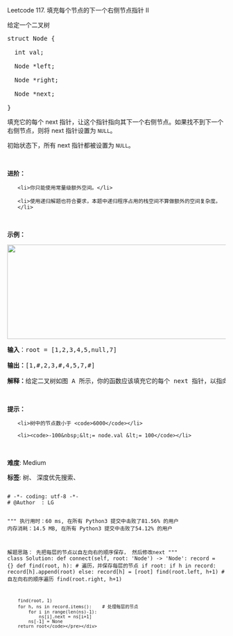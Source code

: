 Leetcode 117. 填充每个节点的下一个右侧节点指针 II
<p>给定一个二叉树</p>


<pre>struct Node {

  int val;

  Node *left;

  Node *right;

  Node *next;

}</pre>



<p>填充它的每个 next 指针，让这个指针指向其下一个右侧节点。如果找不到下一个右侧节点，则将 next 指针设置为 <code>NULL</code>。</p>



<p>初始状态下，所有&nbsp;next 指针都被设置为 <code>NULL</code>。</p>



<p>&nbsp;</p>



<p><strong>进阶：</strong></p>



<ul>

	<li>你只能使用常量级额外空间。</li>

	<li>使用递归解题也符合要求，本题中递归程序占用的栈空间不算做额外的空间复杂度。</li>

</ul>



<p>&nbsp;</p>



<p><strong>示例：</strong></p>



<p><img alt="" src="https://assets.leetcode-cn.com/aliyun-lc-upload/uploads/2019/02/15/117_sample.png" style="height: 218px; width: 640px;"></p>



<pre><strong>输入</strong>：root = [1,2,3,4,5,null,7]

<strong>输出：</strong>[1,#,2,3,#,4,5,7,#]

<strong>解释：</strong>给定二叉树如图 A 所示，你的函数应该填充它的每个 next 指针，以指向其下一个右侧节点，如图 B 所示。</pre>



<p>&nbsp;</p>



<p><strong>提示：</strong></p>



<ul>

	<li>树中的节点数小于 <code>6000</code></li>

	<li><code>-100&nbsp;&lt;= node.val &lt;= 100</code></li>

</ul>



<p>&nbsp;</p>



<ul>

</ul>





 **难度**: Medium



 **标签**: 树、 深度优先搜索、 





<div class="hcb_wrap">
<pre class="prism undefined-numbers lang-python" data-lang="Python"><code>
# -*- coding: utf-8 -*-
# @Author  : LG

"""
执行用时：60 ms, 在所有 Python3 提交中击败了81.56% 的用户
内存消耗：14.5 MB, 在所有 Python3 提交中击败了54.12% 的用户

解题思路：
    先把每层的节点以自左向右的顺序保存，
    然后修改next
"""
class Solution:
    def connect(self, root: 'Node') -> 'Node':
        record = {}
        def find(root, h):  # 遍历，并保存每层的节点
            if root:
                if h in record:
                    record[h].append(root)
                else:
                    record[h] = [root]
                find(root.left, h+1)    # 自左向右的顺序遍历
                find(root.right, h+1)

        find(root, 1)
        for h, ns in record.items():    # 处理每层的节点
            for i in range(len(ns)-1):
                ns[i].next = ns[i+1]
            ns[-1] = None
        return root</code></pre></div>
